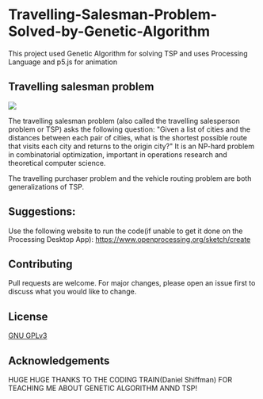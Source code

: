 # Travelling-Salesman-Problem-Solved-by-Genetic-Algorithm
This project used Genetic Algorithm for solving TSP and uses Processing Language and p5.js for animation

## Travelling salesman problem

![](https://1.bp.blogspot.com/-FK_GfyxGyuM/XkwZFF8yZCI/AAAAAAAAR-I/5qWd8yQKHlUDV6h41SJryQ9c7EM485URwCLcBGAsYHQ/s320/tsp_gif.gif)


The travelling salesman problem (also called the travelling salesperson problem or TSP) asks the following question: "Given a list of cities and the distances between each pair of cities, what is the shortest possible route that visits each city and returns to the origin city?" It is an NP-hard problem in combinatorial optimization, important in operations research and theoretical computer science.

The travelling purchaser problem and the vehicle routing problem are both generalizations of TSP.

## Suggestions:
Use the following website to run the code(if unable to get it done on the Processing Desktop App):
https://www.openprocessing.org/sketch/create

## Contributing
Pull requests are welcome. For major changes, please open an issue first to discuss what you would like to change.

## License
[GNU GPLv3](https://choosealicense.com/licenses/gpl-3.0/)

## Acknowledgements
HUGE HUGE THANKS TO THE CODING TRAIN(Daniel Shiffman) FOR TEACHING ME ABOUT GENETIC ALGORITHM ANND TSP!

